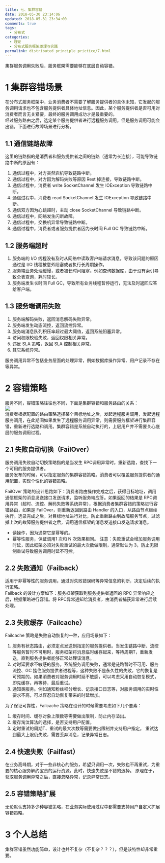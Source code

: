 ```yaml
---
title: 七、集群容错
date: 2018-05-30 23:14:06
updated: 2018-05-31 23:34:00
comments: true
tags:
  - 分布式
categories: 
  - 理论
  - 分布式服务框架原理与实践
permalink: distributed_principle_prictice/7.html    
---
```


集群服务调用失败后，服务框架需要能够在底层自动容错。

# 1 集群容错场景

在分布式服务框架中，业务消费者不需要了解服务提供者的具体未知，它发起的服务调用请求也不包含服务提供者具体地址信息。因此，某个服务提供者是否可用对消费者而言无关紧要，最终的服务调用成功才是最重要的。  
经过服务路由之后，选定某个服务提供者进行远程服务调用，但是服务调用可能会出错，下面进行故障场景进行分析。

## 1.1 通信链路故障

这里的链路指的是消费者和服务提供者之间的链路（通常为长连接），可能导致链路中断的原因有：  
1. 通信过程中，对方突然宕机导致链路中断。
2. 通信过程中，对方因为解码失败等原因 Rest 掉连接，导致链路中断。
3. 通信过程中，消费者 write SocketChannel 发生 IOException 导致链路中断。
4. 通信过程中，消费者 read SocketChannel 发生 IOException 导致链路中断。
5. 通信双方因为心跳超时，主动 close SocketChannel 导致链路中断。
6. 通信过程中，网络发生闪断故障。
7. 通信过程中，交换机异常导致链路中断。
8. 通信过程中，消费者或者服务提供者因为长时间 Full GC 导致链路中断。

## 1.2 服务端超时

1. 服务端的 I/O 线程没有及时从网络中读取客户端请求消息，导致该问题的原因通过是 I/O 线程被意外阻塞或者执行长周期操作。
2. 服务端业务处理缓慢，或者被长时间阻塞，例如查询数据库，由于没有索引导致全表查询，耗时较长。
3. 服务端发生长时间 Full GC，导致所有业务线程暂停运行，无法及时返回应答给客户端。

## 1.3 服务端调用失败

1. 服务端解码失败，返回消息解码失败异常。
2. 服务端发生动态流控，返回流控异常。
3. 服务端消息队列积压率超过最大阈值，返回系统阻塞异常。
4. 访问权限校验失败，返回权限相关异常。
5. 违反 SLA 策略，返回 SLA 控制相关异常。
6. 其它系统异常。
  
服务调用异常不包括业务层面的处理异常，例如数据库操作异常、用户记录不存在等异常。

# 2 容错策略

服务不同，容错策略往往也不同，下面是集群容错和服务路由的关系：  
![][1]  
消费者根据配置的路由策略选择某个目标地址之后，发起远程服务调用，发起远程服务调用，在此期间如果发生了远程服务调用异常，则需要服务框架进行集群容错，重新进行选路和调用。集群容错是系统自动执行的，上层用户并不需要关心底层的服务调用过程。

## 2.1 失败自动切换（FailOver）

服务调用失败自动切换策略指的是当发生 RPC调用异常时，重新选路，查找下一个可用的服务提供者。  
服务发布的时候，可以指定服务的集群容错策略。消费者可以覆盖服务提供者的通用配置，实现个性化的容错策略。  
  
FailOver 策略的设计思路如下：消费者路由操作完成之后，获得目标地址，调用通信框架的消息发送接口发送请求，监听服务端应答。如果返回的结果是 RPC调用异常（超时、流控、解码失败等系统异常），根据消费者集群容错的策略进行容错路由，如果是 FailOver，则重新返回到路由 Handler 的入口，从路由节点继续执行。选录完成之后，对目标地址进行对比，防止重新路由到故障服务节点，过滤掉上次的故障服务提供者之后，调用通信框架的消息发送接口发送请求消息。  
* 读操作，因为通常它是幂等的。
* 幂等性服务，保证调用1 次和 N 次效果相同。
注意：失败重试会增加服务调用时延，因此框架必须对失败重试的最大次数做限制，通常默认为 3，防止无限制重试导致服务调用时延不可控。

## 2.2 失败通知（Failback）

适用于非幂等性的服务调用，通过对失败错误码等异常信息的判断，决定后续的执行策略。  
Failback 的设计方案如下：服务框架获取到服务提供者返回的 RPC 异常响应之后，根据策略进行容错。将 RPC异常通知给消费者，由消费者捕获异常进行后续处理。

## 2.3 失败缓存（Failcache）

Failcache 策略是失败自动恢复的一种，应用场景如下：
1. 服务有状态路由，必须定点发送到指定的服务提供者。当发生链路中断、流控等服务暂时不可用时，服务框架将消息临时缓存起来，等待周期T，重新发送，直到服务提供者能够正常处理该消息。
2. 对时延要求不敏感的服务。系统服务调用失败，通常是链路暂时不可用、服务流控、GC 挂住服务提供者进程等，这种失败不是永久性的失败，它的恢复是可预期的。如果消费者对服务调用时延不敏感，可以考虑采用自动恢复模式，即先缓存，再等待，最后重试。
3. 通知类服务。例如通知粉丝积分增长、记录接口日志等，对服务调用的实时性要求不高，可以容忍自动恢复带来的时延增加。  
  
为了保证可靠性，Failcache 策略在设计的时候需要考虑如下几个要素：
1. 缓存时间、缓存对象上限数等需要做出限制，防止内存溢出。
2. 缓存淘汰算法的选择，是否支持用户配置。
3. 定时重试的周期T、重试的最大次数等需要做出限制并支持用户指定。
重试达到最大上限仍失败，需要丢弃消息，记录异常日志。

## 2.4 快速失败（Failfast）

在业务高峰期，对于一些非核心的服务，希望只调用一次，失败也不再重试，为重要的核心服务解约宝贵的运行资源。此时，快速失败是不错的选择。
原理在于，获取服务调用异常之后，直接忽略异常，记录异常日志。

## 2.5 容错策略扩展

无论默认支持多少种容错策略，在业务实际使用过程中都需要支持用户自定义扩展容错策略。

# 3 个人总结

集群容错虽然功能简单，设计也并不复杂（不复杂？？？），但是该特性却非常重要。

[1]:http://leran2deeplearnjavawebtech.oss-cn-beijing.aliyuncs.com/learn/distributed_principle_prictice/7_1.png